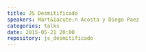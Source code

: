 ```yaml
---
title: JS Desmitificado
speakers: Mart&iacute;n Acosta y Diego Paez
categories: talks
date: 2015-05-21 20:00
repository: js_desmitificado
---
```

